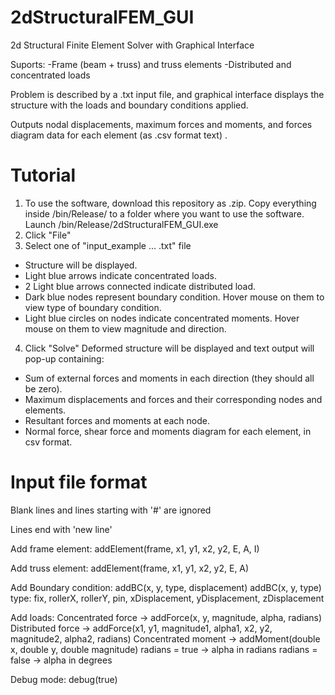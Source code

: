 # 2dStructuralFEM_GUI
2d Structural Finite Element Solver with Graphical Interface

Suports:
-Frame (beam + truss) and truss elements
-Distributed and concentrated loads

Problem is described by a .txt input file, and graphical interface displays the structure with the loads and boundary conditions applied.

Outputs nodal displacements, maximum forces and moments, and forces diagram data for each element (as .csv format text) .



# Tutorial
1) To use the software, download this repository as .zip. Copy everything inside /bin/Release/ to a folder where you want to use the software. Launch /bin/Release/2dStructuralFEM_GUI.exe
2) Click "File"
3) Select one of "input_example ... .txt" file
- Structure will be displayed.
- Light blue arrows indicate concentrated loads.
- 2 Light blue arrows connected indicate distributed load.
- Dark blue nodes represent boundary condition. Hover mouse on them to view type of boundary condition.
- Light blue circles on nodes indicate concentrated moments. Hover mouse on them to view magnitude and direction.
4) Click "Solve"
Deformed structure will be displayed and text output will pop-up containing:
- Sum of external forces and moments in each direction (they should all be zero).
- Maximum displacements and forces and their corresponding nodes and elements.
- Resultant forces and moments at each node.
- Normal force, shear force and moments diagram for each element, in csv format.

# Input file format
  
Blank lines and lines starting with '#' are ignored

Lines end with 'new line'

Add frame element:
addElement(frame, x1, y1, x2, y2, E, A, I)

Add truss element:
addElement(frame, x1, y1, x2, y2, E, A)

Add Boundary condition:
addBC(x, y, type, displacement)
addBC(x, y, type)
type: fix, rollerX, rollerY, pin, xDisplacement, yDisplacement, zDisplacement

Add loads:
Concentrated force  -> addForce(x, y, magnitude, alpha, radians)
Distributed force   -> addForce(x1, y1, magnitude1, alpha1, x2, y2, magnitude2, alpha2, radians)
Concentrated moment -> addMoment(double x, double y, double magnitude)
    radians = true -> alpha in radians
    radians = false -> alpha in degrees

Debug mode:
debug(true)
